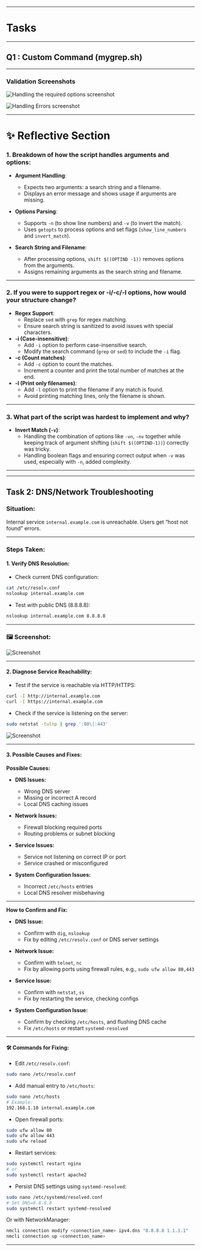 
---
# Tasks
---

## **Q1 : Custom Command (mygrep.sh)**
---

### **Validation Screenshots**
![Handling the required options screenshot](Task1-Custom-Command/image1.png)

![Handling Errors screenshot](Task1-Custom-Command/image2.png)

---

# ✨ Reflective Section

### 1. Breakdown of how the script handles arguments and options:
- **Argument Handling**: 
  - Expects two arguments: a search string and a filename.
  - Displays an error message and shows usage if arguments are missing.
  
- **Options Parsing**: 
  - Supports `-n` (to show line numbers) and `-v` (to invert the match).
  - Uses `getopts` to process options and set flags (`show_line_numbers` and `invert_match`).
  
- **Search String and Filename**: 
  - After processing options, `shift $((OPTIND -1))` removes options from the arguments.
  - Assigns remaining arguments as the search string and filename.

---

### 2. If you were to support regex or -i/-c/-l options, how would your structure change?
- **Regex Support**: 
  - Replace `sed` with `grep` for regex matching.
  - Ensure search string is sanitized to avoid issues with special characters.
- **-i (Case-insensitive)**: 
  - Add `-i` option to perform case-insensitive search.
  - Modify the search command (`grep` or `sed`) to include the `-i` flag.
- **-c (Count matches)**: 
  - Add `-c` option to count the matches.
  - Increment a counter and print the total number of matches at the end.
- **-l (Print only filenames)**: 
  - Add `-l` option to print the filename if any match is found.
  - Avoid printing matching lines, only the filename is shown.

---

### 3. What part of the script was hardest to implement and why?
- **Invert Match (`-v`)**: 
  - Handling the combination of options like `-vn`, `-nv` together while keeping track of argument shifting (`shift $((OPTIND-1))`) correctly was tricky.
  - Handling boolean flags and ensuring correct output when `-v` was used, especially with `-n`, added complexity.

---
---

## Task 2: DNS/Network Troubleshooting

### Situation:
Internal service `internal.example.com` is unreachable. Users get “host not found” errors.

---

###  Steps Taken:

#### 1. Verify DNS Resolution:

- Check current DNS configuration:
```bash
cat /etc/resolv.conf
nslookup internal.example.com
```

- Test with public DNS (8.8.8.8):
```bash
nslookup internal.example.com 8.8.8.8
```

---

### 🖼️ Screenshot:

![Screenshot](Task2-Scenario/image1.png)

---

#### 2. Diagnose Service Reachability:

- Test if the service is reachable via HTTP/HTTPS:
```bash
curl -I http://internal.example.com
curl -I https://internal.example.com

```


- Check if the service is listening on the server:
```bash
sudo netstat -tulnp | grep ':80\|:443'
```
![Screenshot](Task2-Scenario/image2.png)

---

#### 3. Possible Causes and Fixes:

**Possible Causes:**

- **DNS Issues:**
  - Wrong DNS server
  - Missing or incorrect A record
  - Local DNS caching issues

- **Network Issues:**
  - Firewall blocking required ports
  - Routing problems or subnet blocking

- **Service Issues:**
  - Service not listening on correct IP or port
  - Service crashed or misconfigured

- **System Configuration Issues:**
  - Incorrect `/etc/hosts` entries
  - Local DNS resolver misbehaving

---

**How to Confirm and Fix:**

- **DNS Issue:**
  - Confirm with `dig`, `nslookup`
  - Fix by editing `/etc/resolv.conf` or DNS server settings

- **Network Issue:**
  - Confirm with `telnet`, `nc`
  - Fix by allowing ports using firewall rules, e.g., `sudo ufw allow 80,443`

- **Service Issue:**
  - Confirm with `netstat`, `ss`
  - Fix by restarting the service, checking configs

- **System Configuration Issue:**
  - Confirm by checking `/etc/hosts`, and flushing DNS cache
  - Fix `/etc/hosts` or restart `systemd-resolved`

---

#### 🛠️ Commands for Fixing:

- Edit `/etc/resolv.conf`:
```bash
sudo nano /etc/resolv.conf
```

- Add manual entry to `/etc/hosts`:
```bash
sudo nano /etc/hosts
# Example:
192.168.1.10 internal.example.com
```

- Open firewall ports:
```bash
sudo ufw allow 80
sudo ufw allow 443
sudo ufw reload
```

- Restart services:
```bash
sudo systemctl restart nginx
# or
sudo systemctl restart apache2
```

- Persist DNS settings using `systemd-resolved`:
```bash
sudo nano /etc/systemd/resolved.conf
# Set DNS=8.8.8.8
sudo systemctl restart systemd-resolved
```

Or with NetworkManager:
```bash
nmcli connection modify <connection_name> ipv4.dns "8.8.8.8 1.1.1.1"
nmcli connection up <connection_name>
```

---



